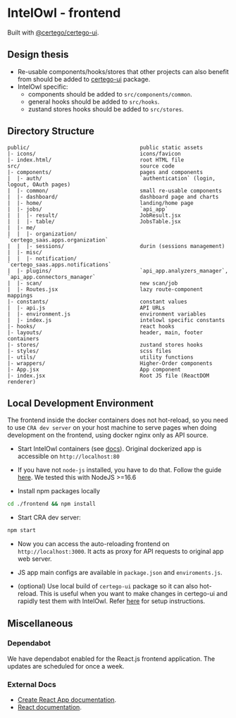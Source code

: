 # IntelOwl - frontend

Built with [@certego/certego-ui](https://github.com/certego/certego-ui).

## Design thesis

- Re-usable components/hooks/stores that other projects can also benefit from should be added to [certego-ui](https://github.com/certego/certego-ui) package.
- IntelOwl specific:
  - components should be added to `src/components/common`.
  - general hooks should be added to `src/hooks`.
  - zustand stores hooks should be added to `src/stores`.

## Directory Structure

```text
public/                                   public static assets
|- icons/                                 icons/favicon
|- index.html/                            root HTML file
src/                                      source code
|- components/                            pages and components
|  |- auth/                               `authentication` (login, logout, OAuth pages)
|  |- common/                             small re-usable components
|  |- dashboard/                          dashboard page and charts
|  |- home/                               landing/home page
|  |- jobs/                               `api_app`
|  |  |- result/                          JobResult.jsx
|  |  |- table/                           JobsTable.jsx
|  |- me/
|  |  |- organization/                    `certego_saas.apps.organization`
|  |  |- sessions/                        durin (sessions management)
|  |- misc/
|  |  |- notification/                    `certego_saas.apps.notifications`
|  |- plugins/                            `api_app.analyzers_manager`, `api_app.connectors_manager`
|  |- scan/                               new scan/job
|  |- Routes.jsx                          lazy route-component mappings
|- constants/                             constant values
|  |- api.js                              API URLs
|  |- environment.js                      environment variables
|  |- index.js                            intelowl specific constants
|- hooks/                                 react hooks
|- layouts/                               header, main, footer containers
|- stores/                                zustand stores hooks
|- styles/                                scss files
|- utils/                                 utility functions
|- wrappers/                              Higher-Order components
|- App.jsx                                App component
|- index.jsx                              Root JS file (ReactDOM renderer)
```

## Local Development Environment

The frontend inside the docker containers does not hot-reload, so
you need to use `CRA dev server` on your host machine to serve pages when doing development on the frontend, using docker nginx only as API source.

- Start IntelOwl containers (see [docs](https://intelowl.readthedocs.io/en/latest/Installation.html)). Original dockerized app is accessible on `http://localhost:80`

- If you have not `node-js` installed, you have to do that. Follow the guide [here](https://www.digitalocean.com/community/tutorials/how-to-install-node-js-on-ubuntu-20-04). We tested this with NodeJS >=16.6

- Install npm packages locally

```bash
cd ./frontend && npm install
```

- Start CRA dev server:

```bash
npm start
```

- Now you can access the auto-reloading frontend on `http://localhost:3000`. It acts as proxy for API requests to original app web server.

- JS app main configs are available in `package.json` and `enviroments.js`.

- (optional) Use local build of `certego-ui` package so it can also hot-reload. This is useful when you want to make changes in certego-ui and rapidly test them with IntelOwl. Refer [here](https://github.com/certego/certego-ui#use-local-build-of-certego-ui-with-hot-reload-for-faster-development) for setup instructions.

## Miscellaneous

### Dependabot

We have dependabot enabled for the React.js frontend application. The updates are scheduled for once a week.

### External Docs

- [Create React App documentation](https://facebook.github.io/create-react-app/docs/getting-started).
- [React documentation](https://reactjs.org/).
